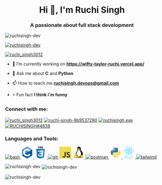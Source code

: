 <h1 align="center">Hi 👋, I'm Ruchi Singh</h1>
<h3 align="center">A passionate about full stack development</h3>

<p align="left"> <img src="https://komarev.com/ghpvc/?username=ruchisingh-dev&label=Profile%20views&color=0e75b6&style=flat" alt="ruchisingh-dev" /> </p>

<p align="left"> <a href="https://github.com/ryo-ma/github-profile-trophy"><img src="https://github-profile-trophy.vercel.app/?username=ruchisingh-dev" alt="ruchisingh-dev" /></a> </p>

<p align="left"> <a href="https://twitter.com/ruchi_singh3012" target="blank"><img src="https://img.shields.io/twitter/follow/ruchi_singh3012?logo=twitter&style=for-the-badge" alt="ruchi_singh3012" /></a> </p>

- 🌱 I’m currently working on **https://wifty-taylor-ruchi.vercel.app/**

- 💬 Ask me about **C** and **Python**

- 📫 How to reach me **ruchisingh.devops@gmail.com**

- ⚡ Fun fact **I think i'm funny**

<h3 align="left">Connect with me:</h3>
<p align="left">
<a href="https://twitter.com/ruchi_singh3012" target="blank"><img align="center" src="https://raw.githubusercontent.com/rahuldkjain/github-profile-readme-generator/master/src/images/icons/Social/twitter.svg" alt="ruchi_singh3012" height="30" width="40" /></a>
<a href="https://linkedin.com/in/ruchi-singh-9b9537290" target="blank"><img align="center" src="https://raw.githubusercontent.com/rahuldkjain/github-profile-readme-generator/master/src/images/icons/Social/linked-in-alt.svg" alt="ruchi-singh-9b9537290" height="30" width="40" /></a>
<a href="https://instagram.com/ruchisingh.exe" target="blank"><img align="center" src="https://raw.githubusercontent.com/rahuldkjain/github-profile-readme-generator/master/src/images/icons/Social/instagram.svg" alt="ruchisingh.exe" height="30" width="40" /></a>
<a href="https://discord.gg/RUCHISINGH#4838" target="blank"><img align="center" src="https://raw.githubusercontent.com/rahuldkjain/github-profile-readme-generator/master/src/images/icons/Social/discord.svg" alt="RUCHISINGH#4838" height="30" width="40" /></a>
</p>

<h3 align="left">Languages and Tools:</h3>
<p align="left"> <a href="https://www.gnu.org/software/bash/" target="_blank" rel="noreferrer"> <img src="https://www.vectorlogo.zone/logos/gnu_bash/gnu_bash-icon.svg" alt="bash" width="40" height="40"/> </a> <a href="https://www.cprogramming.com/" target="_blank" rel="noreferrer"> <img src="https://raw.githubusercontent.com/devicons/devicon/master/icons/c/c-original.svg" alt="c" width="40" height="40"/> </a> <a href="https://www.w3schools.com/css/" target="_blank" rel="noreferrer"> <img src="https://raw.githubusercontent.com/devicons/devicon/master/icons/css3/css3-original-wordmark.svg" alt="css3" width="40" height="40"/> </a> <a href="https://git-scm.com/" target="_blank" rel="noreferrer"> <img src="https://www.vectorlogo.zone/logos/git-scm/git-scm-icon.svg" alt="git" width="40" height="40"/> </a> <a href="https://developer.mozilla.org/en-US/docs/Web/JavaScript" target="_blank" rel="noreferrer"> <img src="https://raw.githubusercontent.com/devicons/devicon/master/icons/javascript/javascript-original.svg" alt="javascript" width="40" height="40"/> </a> <a href="https://www.linux.org/" target="_blank" rel="noreferrer"> <img src="https://raw.githubusercontent.com/devicons/devicon/master/icons/linux/linux-original.svg" alt="linux" width="40" height="40"/> </a> <a href="https://postman.com" target="_blank" rel="noreferrer"> <img src="https://www.vectorlogo.zone/logos/getpostman/getpostman-icon.svg" alt="postman" width="40" height="40"/> </a> <a href="https://www.python.org" target="_blank" rel="noreferrer"> <img src="https://raw.githubusercontent.com/devicons/devicon/master/icons/python/python-original.svg" alt="python" width="40" height="40"/> </a> <a href="https://reactjs.org/" target="_blank" rel="noreferrer"> <img src="https://raw.githubusercontent.com/devicons/devicon/master/icons/react/react-original-wordmark.svg" alt="react" width="40" height="40"/> </a> <a href="https://tailwindcss.com/" target="_blank" rel="noreferrer"> <img src="https://www.vectorlogo.zone/logos/tailwindcss/tailwindcss-icon.svg" alt="tailwind" width="40" height="40"/> </a> </p>

<p><img align="left" src="https://github-readme-stats.vercel.app/api/top-langs?username=ruchisingh-dev&show_icons=true&locale=en&layout=compact" alt="ruchisingh-dev" /></p>

<p>&nbsp;<img align="center" src="https://github-readme-stats.vercel.app/api?username=ruchisingh-dev&show_icons=true&locale=en" alt="ruchisingh-dev" /></p>

<p><img align="center" src="https://github-readme-streak-stats.herokuapp.com/?user=ruchisingh-dev&" alt="ruchisingh-dev" /></p>
